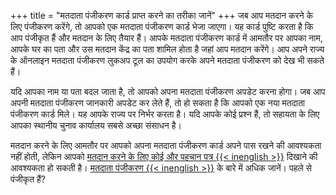 +++
title = "मतदाता पंजीकरण कार्ड प्राप्त करने का तरीका जानें"
+++
जब आप मतदान करने के लिए पंजीकरण करेंगे, तो आपको एक मतदाता पंजीकरण कार्ड भेजा जाएगा। यह कार्ड पुष्टि करता है कि आप पंजीकृत हैं और मतदान के लिए तैयार हैं। आपके मतदाता पंजीकरण कार्ड में आमतौर पर आपका नाम, आपके घर का पता और उस मतदान केंद्र का पता शामिल होता है जहां आप मतदान करेंगे। आप अपने राज्य के ऑनलाइन मतदाता पंजीकरण लुकअप टूल का उपयोग करके अपने मतदाता पंजीकरण को देख भी सकते हैं।

यदि आपका नाम या पता बदल जाता है, तो आपको अपना मतदाता पंजीकरण अपडेट करना होगा। जब आप अपनी मतदाता पंजीकरण जानकारी अपडेट कर लेते हैं, तो हो सकता है कि आपको एक नया मतदाता पंजीकरण कार्ड मिले। यह आपके राज्य पर निर्भर करता है। यदि आपके कोई प्रश्न हैं, तो सहायता के लिए आपका स्थानीय चुनाव कार्यालय सबसे अच्छा संसाधन है।

मतदान करने के लिए आमतौर पर आपको अपना मतदाता पंजीकरण कार्ड अपने पास रखने की आवश्यकता नहीं होती, लेकिन आपको [मतदान करने के लिए कोई और पहचान पत्र {{< inenglish >}}](https://www.usa.gov/voter-id)  दिखाने की आवश्यकता हो सकती है। [मतदाता पंजीकरण {{< inenglish >}}](https://www.usa.gov/voter-registration-card)  के बारे में अधिक जानें।
पहले से पंजीकृत हैं?
